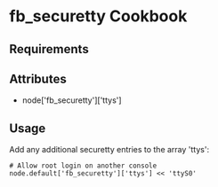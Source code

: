 fb_securetty Cookbook
====================

Requirements
------------

Attributes
----------
* node['fb_securetty']['ttys']

Usage
-----
Add any additional securetty entries to the array 'ttys':

    # Allow root login on another console
    node.default['fb_securetty']['ttys'] << 'ttyS0'
